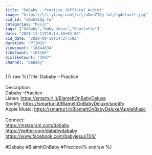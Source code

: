 ```yaml
---
title: "DaBaby - Practice (Official Audio)"
image: "https:\/\/i.ytimg.com\/vi\/uDwhZIQg-fw\/hqdefault.jpg"
vid_id: "uDwhZIQg-fw"
categories: "Music"
tags: ["DaBaby","Baby Jesus","Charlotte"]
date: "2021-11-11T19:14:10+03:00"
vid_date: "2020-08-10T14:27:59Z"
duration: "PT2M3S"
viewcount: "18844634"
likeCount: "181166"
dislikeCount: "3567"
channel: "DaBaby"
---
```

{% raw %}Title: Dababy – Practice<br /><br />Description:<br />Dababy –Practice<br />Listen: <a rel="nofollow" target="blank" href="https://smarturl.it/BlameItOnBabyDeluxe">https://smarturl.it/BlameItOnBabyDeluxe</a><br />Spotify: <a rel="nofollow" target="blank" href="https://smarturl.it/BlameItOnBabyDeluxe/spotify">https://smarturl.it/BlameItOnBabyDeluxe/spotify</a><br />Apple Music: <a rel="nofollow" target="blank" href="https://smarturl.it/BlameItOnBabyDeluxe/AppleMusic">https://smarturl.it/BlameItOnBabyDeluxe/AppleMusic</a><br /> <br />Connect:<br /><a rel="nofollow" target="blank" href="https://instagram.com/dababy">https://instagram.com/dababy</a><br /><a rel="nofollow" target="blank" href="https://twitter.com/dababydababy">https://twitter.com/dababydababy</a><br /><a rel="nofollow" target="blank" href="https://www.facebook.com/babyjesus704/">https://www.facebook.com/babyjesus704/</a><br /> <br />#Dababy #BlaimItOnBaby #Practice{% endraw %}
